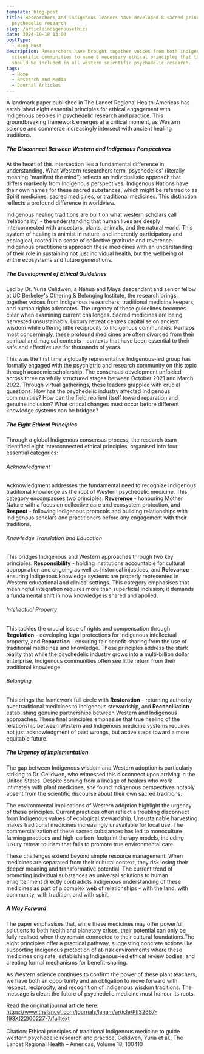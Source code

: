 ```yaml
---
template: blog-post
title: Researchers and indigenous leaders have developed 8 sacred principles for
  psychedelic research
slug: /articleindigenousethics
date: 2024-10-18 13:00
postType:
  - Blog Post
description: Researchers have brought together voices from both indigenous and
  scientific communities to name 8 necessary ethical principles that they say
  should be included in all western scientific psychadelic research.
tags:
  - Home
  - Research And Media
  - Journal Articles
---
```

A landmark paper published in The Lancet Regional Health-Americas has established eight essential principles for ethical engagement with Indigenous peoples in psychedelic research and practice. This groundbreaking framework emerges at a critical moment, as Western science and commerce increasingly intersect with ancient healing traditions.

##### The Disconnect Between Western and Indigenous Perspectives

At the heart of this intersection lies a fundamental difference in understanding. What Western researchers term 'psychedelics' (literally meaning “manifest the mind”) reflects an individualistic approach that differs markedly from Indigenous perspectives. Indigenous Nations have their own names for these sacred substances, which might be referred to as Spirit medicines, sacred medicines, or traditional medicines. This distinction reflects a profound difference in worldview.

Indigenous healing traditions are built on what western scholars call 'relationality' - the understanding that human lives are deeply interconnected with ancestors, plants, animals, and the natural world. This system of healing is animist in nature, and inherently participatory and ecological, rooted in a sense of collective gratitude and reverence. Indigenous practitioners approach these medicines with an understanding of their role in sustaining not just individual health, but the wellbeing of entire ecosystems and future generations.

##### The Development of Ethical Guidelines

Led by Dr. Yuria Celidwen, a Nahua and Maya descendant and senior fellow at UC Berkeley's Othering & Belonging Institute, the research brings together voices from Indigenous researchers, traditional medicine keepers, and human rights advocates. The urgency of these guidelines becomes clear when examining current challenges. Sacred medicines are being harvested unsustainably. Luxury retreat centres capitalise on ancient wisdom while offering little reciprocity to Indigenous communities. Perhaps most concerningly, these profound medicines are often divorced from their spiritual and magical contexts - contexts that have been essential to their safe and effective use for thousands of years.

This was the first time a globally representative Indigenous-led group has formally engaged with the psychiatric and research community on this topic through academic scholarship. The consensus development unfolded across three carefully structured stages between October 2021 and March 2022. Through virtual gatherings, these leaders grappled with crucial questions: How has the psychedelic industry affected Indigenous communities? How can the field reorient itself toward reparation and genuine inclusion? What critical changes must occur before different knowledge systems can be bridged?

##### The Eight Ethical Principles

Through a global Indigenous consensus process, the research team identified eight interconnected ethical principles, organised into four essential categories:

###### Acknowledgment

Acknowledgment addresses the fundamental need to recognize Indigenous traditional knowledge as the root of Western psychedelic medicine. This category encompasses two principles: **Reverence** - honouring Mother Nature with a focus on collective care and ecosystem protection, and **Respect** - following Indigenous protocols and building relationships with Indigenous scholars and practitioners before any engagement with their traditions. 

###### Knowledge Translation and Education

This bridges Indigenous and Western approaches through two key principles: **Responsibility** - holding institutions accountable for cultural appropriation and ongoing as well as historical injustices, and **Relevance** - ensuring Indigenous knowledge systems are properly represented in Western educational and clinical settings. This category emphasises that meaningful integration requires more than superficial inclusion; it demands a fundamental shift in how knowledge is shared and applied.

###### Intellectual Property

This tackles the crucial issue of rights and compensation through **Regulation** - developing legal protections for Indigenous intellectual property, and **Reparation** - ensuring fair benefit-sharing from the use of traditional medicines and knowledge. These principles address the stark reality that while the psychedelic industry grows into a multi-billion dollar enterprise, Indigenous communities often see little return from their traditional knowledge.

###### Belonging

This brings the framework full circle with **Restoration** - returning authority over traditional medicines to Indigenous stewardship, and **Reconciliation** - establishing genuine partnerships between Western and Indigenous approaches. These final principles emphasise that true healing of the relationship between Western and Indigenous medicine systems requires not just acknowledgment of past wrongs, but active steps toward a more equitable future.

##### The Urgency of Implementation

The gap between Indigenous wisdom and Western adoption is particularly striking to Dr. Celidwen, who witnessed this disconnect upon arriving in the United States. Despite coming from a lineage of healers who work intimately with plant medicines, she found Indigenous perspectives notably absent from the scientific discourse about their own sacred traditions.

The environmental implications of Western adoption highlight the urgency of these principles. Current practices often reflect a troubling disconnect from Indigenous values of ecological stewardship. Unsustainable harvesting makes traditional medicines increasingly unavailable for local use. The commercialization of these sacred substances has led to monoculture farming practices and high-carbon-footprint therapy models, including luxury retreat tourism that fails to promote true environmental care.

These challenges extend beyond simple resource management. When medicines are separated from their cultural context, they risk losing their deeper meaning and transformative potential. The current trend of promoting individual substances as universal solutions to human enlightenment directly contradicts Indigenous understanding of these medicines as part of a complex web of relationships - with the land, with community, with tradition, and with spirit.

##### A Way Forward

The paper emphasises that, while these medicines may offer powerful solutions to both health and planetary crises, their potential can only be fully realised when they remain connected to their cultural foundations.The eight principles offer a practical pathway, suggesting concrete actions like supporting Indigenous protection of at-risk environments where these medicines originate, establishing Indigenous-led ethical review bodies, and creating formal mechanisms for benefit-sharing.

As Western science continues to confirm the power of these plant teachers, we have both an opportunity and an obligation to move forward with respect, reciprocity, and recognition of Indigenous wisdom traditions. The message is clear: the future of psychedelic medicine must honour its roots.

Read the original journal article here: <https://www.thelancet.com/journals/lanam/article/PIIS2667-193X(22)00227-7/fulltext>\
\
Citation: Ethical principles of traditional Indigenous medicine to guide western psychedelic research and practice, Celidwen, Yuria et al., The Lancet Regional Health – Americas, Volume 18, 100410
